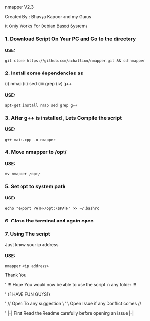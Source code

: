 nmapper V2.3

Created By : Bhavya Kapoor and my Gurus

It Only Works For Debian Based Systems


### 1. Download Script On Your PC and Go to the directory

#### USE:
```
git clone https://github.com/achallion/nmapper.git && cd nmapper
```


### 2. Install some dependencies as 
   (i)   nmap
   (ii)  sed
   (iii) grep
   (iv)  g++

#### USE:

```
apt-get install nmap sed grep g++
```


### 3. After g++ is installed , Lets Compile the script

#### USE:
```
g++ main.cpp -o nmapper
```


### 4. Move nmapper to /opt/

#### USE:
```
mv nmapper /opt/
```


### 5. Set opt to system path 

#### USE:
```
echo "export PATH=/opt:\$PATH" >> ~/.bashrc
```


### 6. Close the terminal and again open


### 7. Using The script
Just know your ip address

#### USE:
```
nmapper <ip address>
```



Thank You



'               !!! Hope You would now be able to use the script in any folder !!!
   



'                              {[ HAVE FUN GUYS]}



'                           //     Open To any suggestion       \\
'                           \\ Open Issue if any Conflict comes //
            




'               |-| First Read the Readme carefully before opening an issue |-|
